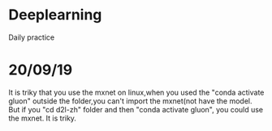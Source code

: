 # Deeplearning
Daily practice


# 20/09/19 
  It is triky that you use the mxnet on linux,when you used the "conda activate gluon" outside the folder,you can't import the mxnet(not have the model. But if you "cd d2l-zh" folder and then "conda activate gluon", you could use the mxnet. It is triky.
